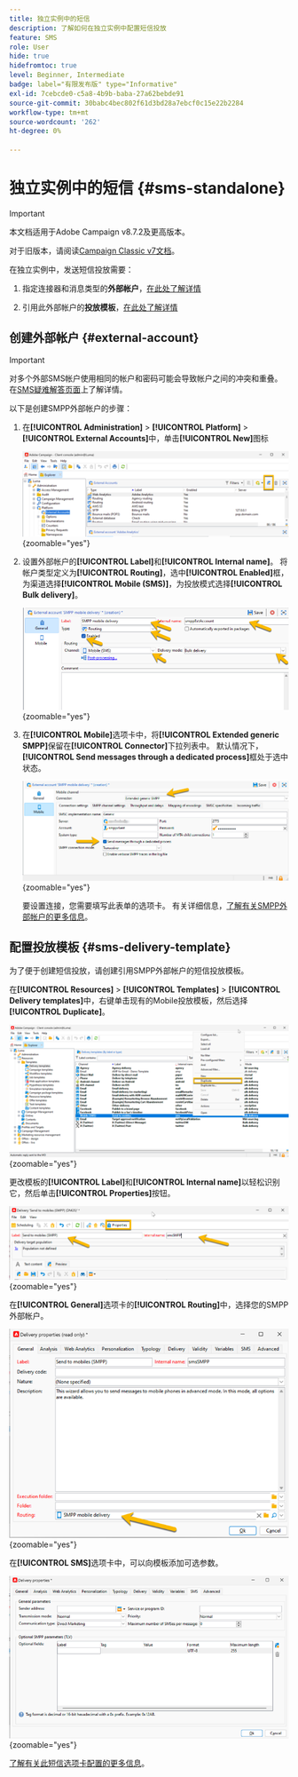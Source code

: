 ```yaml
---
title: 独立实例中的短信
description: 了解如何在独立实例中配置短信投放
feature: SMS
role: User
hide: true
hidefromtoc: true
level: Beginner, Intermediate
badge: label="有限发布版" type="Informative"
exl-id: 7cebcde0-c5a8-4b9b-baba-27a62bebde91
source-git-commit: 30babc4bec802f61d3bd28a7ebcf0c15e22b2284
workflow-type: tm+mt
source-wordcount: '262'
ht-degree: 0%

---
```


# 独立实例中的短信 {#sms-standalone}

>[!IMPORTANT]
>
>本文档适用于Adobe Campaign v8.7.2及更高版本。
>
>对于旧版本，请阅读[Campaign Classic v7文档](https://experienceleague.adobe.com/zh-hans/docs/campaign-classic/using/sending-messages/sending-messages-on-mobiles/sms-set-up/sms-set-up)。

在独立实例中，发送短信投放需要：

1. 指定连接器和消息类型的&#x200B;**外部帐户**，[在此处了解详情](#external-account)

1. 引用此外部帐户的&#x200B;**投放模板**，[在此处了解详情](#sms-delivery-template)

## 创建外部帐户 {#external-account}

>[!IMPORTANT]
>
>对多个外部SMS帐户使用相同的帐户和密码可能会导致帐户之间的冲突和重叠。 在[SMS疑难解答页面](smpp-connection.md#sms-troubleshooting)上了解详情。

以下是创建SMPP外部帐户的步骤：

1. 在&#x200B;**[!UICONTROL Administration]** > **[!UICONTROL Platform]** > **[!UICONTROL External Accounts]**&#x200B;中，单击&#x200B;**[!UICONTROL New]**&#x200B;图标

   ![](assets/sms_extaccount.png){zoomable="yes"}

1. 设置外部帐户的&#x200B;**[!UICONTROL Label]**&#x200B;和&#x200B;**[!UICONTROL Internal name]**。 将帐户类型定义为&#x200B;**[!UICONTROL Routing]**，选中&#x200B;**[!UICONTROL Enabled]**&#x200B;框，为渠道选择&#x200B;**[!UICONTROL Mobile (SMS)]**，为投放模式选择&#x200B;**[!UICONTROL Bulk delivery]**。

   ![](assets/sms_extaccount_new.png){zoomable="yes"}

1. 在&#x200B;**[!UICONTROL Mobile]**&#x200B;选项卡中，将&#x200B;**[!UICONTROL Extended generic SMPP]**&#x200B;保留在&#x200B;**[!UICONTROL Connector]**&#x200B;下拉列表中。
默认情况下，**[!UICONTROL Send messages through a dedicated process]**&#x200B;框处于选中状态。

   ![](assets/sms_extaccount_connector.png){zoomable="yes"}

   要设置连接，您需要填写此表单的选项卡。 有关详细信息，[了解有关SMPP外部帐户的更多信息](smpp-external-account.md#smpp-connection-settings)。


## 配置投放模板 {#sms-delivery-template}

为了便于创建短信投放，请创建引用SMPP外部帐户的短信投放模板。

在&#x200B;**[!UICONTROL Resources]** > **[!UICONTROL Templates]** > **[!UICONTROL Delivery templates]**&#x200B;中，右键单击现有的Mobile投放模板，然后选择&#x200B;**[!UICONTROL Duplicate]**。

![](assets/sms_template_duplicate.png){zoomable="yes"}

更改模板的&#x200B;**[!UICONTROL Label]**&#x200B;和&#x200B;**[!UICONTROL Internal name]**&#x200B;以轻松识别它，然后单击&#x200B;**[!UICONTROL Properties]**&#x200B;按钮。

![](assets/sms_template_name.png){zoomable="yes"}

在&#x200B;**[!UICONTROL General]**&#x200B;选项卡的&#x200B;**[!UICONTROL Routing]**&#x200B;中，选择您的SMPP外部帐户。

![](assets/sms_template_routing.png){zoomable="yes"}

在&#x200B;**[!UICONTROL SMS]**&#x200B;选项卡中，可以向模板添加可选参数。

![](assets/sms_template_properties.png){zoomable="yes"}

[了解有关此短信选项卡配置的更多信息](sms-delivery-settings.md)。

